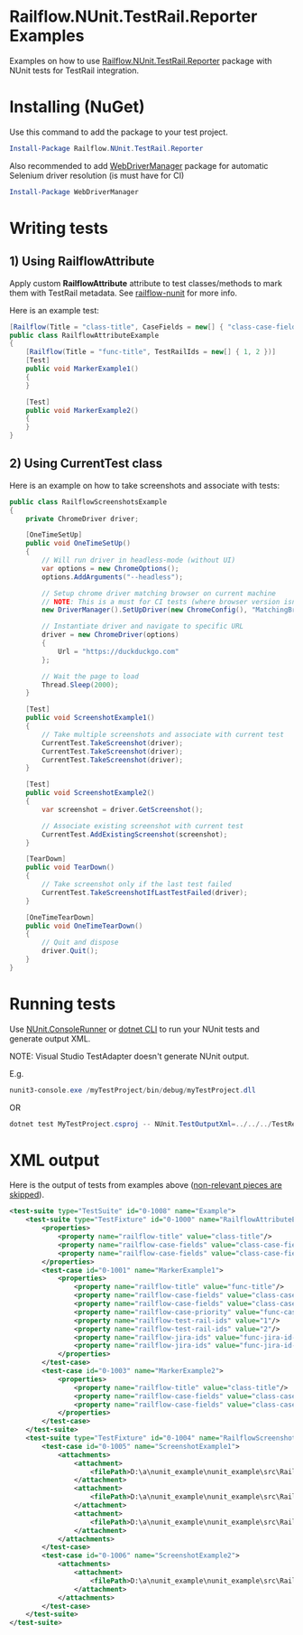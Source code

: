 # Railflow.NUnit.TestRail.Reporter Examples

Examples on how to use [Railflow.NUnit.TestRail.Reporter](https://www.nuget.org/packages/Railflow.NUnit.TestRail.Reporter/) package with NUnit tests for TestRail integration.



Installing (NuGet)
============

Use this command to add the package to your test project.

```powershell
Install-Package Railflow.NUnit.TestRail.Reporter
```

Also recommended to add [WebDriverManager](https://www.nuget.org/packages/WebDriverManager/) package for automatic Selenium driver resolution (is must have for CI)

```powershell
Install-Package WebDriverManager
```



Writing tests
=============



## 1) Using RailflowAttribute

Apply custom **RailflowAttribute** attribute to test classes/methods to mark them with TestRail metadata. See [railflow-nunit](https://github.com/railflow/railflow-nunit/blob/master/README.md) for more info.

Here is an example test:

```c#
[Railflow(Title = "class-title", CaseFields = new[] { "class-case-field-1", "class-case-field-2" })]
public class RailflowAttributeExample
{
	[Railflow(Title = "func-title", TestRailIds = new[] { 1, 2 })]
	[Test]
	public void MarkerExample1()
	{
	}

	[Test]
	public void MarkerExample2()
	{
	}
}
```



## 2) Using CurrentTest class

Here is an example on how to take screenshots and associate with tests:

```c#
public class RailflowScreenshotsExample
{
	private ChromeDriver driver;

	[OneTimeSetUp]
	public void OneTimeSetUp()
	{
		// Will run driver in headless-mode (without UI)
		var options = new ChromeOptions();
		options.AddArguments("--headless");

		// Setup chrome driver matching browser on current machine
		// NOTE: This is a must for CI tests (where browser version isn't known upfront)
		new DriverManager().SetUpDriver(new ChromeConfig(), "MatchingBrowser");

		// Instantiate driver and navigate to specific URL
		driver = new ChromeDriver(options)
		{
			Url = "https://duckduckgo.com"
		};

		// Wait the page to load
		Thread.Sleep(2000);
	}

	[Test]
	public void ScreenshotExample1()
	{
		// Take multiple screenshots and associate with current test
		CurrentTest.TakeScreenshot(driver);
		CurrentTest.TakeScreenshot(driver);
		CurrentTest.TakeScreenshot(driver);
	}

	[Test]
	public void ScreenshotExample2()
	{
		var screenshot = driver.GetScreenshot();

		// Associate existing screenshot with current test
		CurrentTest.AddExistingScreenshot(screenshot);
	}

	[TearDown]
	public void TearDown()
	{
		// Take screenshot only if the last test failed
		CurrentTest.TakeScreenshotIfLastTestFailed(driver);
	}

	[OneTimeTearDown]
	public void OneTimeTearDown()
	{
		// Quit and dispose
		driver.Quit();
	}
}
```



Running tests
============

Use [NUnit.ConsoleRunner](https://www.nuget.org/packages/NUnit.ConsoleRunner/) or [dotnet CLI](https://docs.microsoft.com/en-us/dotnet/core/tools/dotnet-test) to run your NUnit tests and generate output XML.

NOTE: Visual Studio TestAdapter doesn't generate NUnit output.

E.g.

```powershell
nunit3-console.exe /myTestProject/bin/debug/myTestProject.dll
```

OR

```powershell
dotnet test MyTestProject.csproj -- NUnit.TestOutputXml=../../../TestResults
```



XML output
===========

Here is the output of tests from examples above (<u>non-relevant pieces are skipped</u>).

```xml
<test-suite type="TestSuite" id="0-1008" name="Example">
	<test-suite type="TestFixture" id="0-1000" name="RailflowAttributeExample">
		<properties>
			<property name="railflow-title" value="class-title"/>
			<property name="railflow-case-fields" value="class-case-field-1"/>
			<property name="railflow-case-fields" value="class-case-field-2"/>
		</properties>
		<test-case id="0-1001" name="MarkerExample1">
			<properties>
				<property name="railflow-title" value="func-title"/>
				<property name="railflow-case-fields" value="class-case-field-1"/>
				<property name="railflow-case-fields" value="class-case-field-2"/>
				<property name="railflow-case-priority" value="func-case-priority"/>
				<property name="railflow-test-rail-ids" value="1"/>
				<property name="railflow-test-rail-ids" value="2"/>
				<property name="railflow-jira-ids" value="func-jira-id-1"/>
				<property name="railflow-jira-ids" value="func-jira-id-2"/>
			</properties>
		</test-case>
		<test-case id="0-1003" name="MarkerExample2">
			<properties>
				<property name="railflow-title" value="class-title"/>
				<property name="railflow-case-fields" value="class-case-field-1"/>
				<property name="railflow-case-fields" value="class-case-field-2"/>
			</properties>
		</test-case>
	</test-suite>
	<test-suite type="TestFixture" id="0-1004" name="RailflowScreenshotsExample">
		<test-case id="0-1005" name="ScreenshotExample1">
			<attachments>
				<attachment>
					<filePath>D:\a\nunit_example\nunit_example\src\Railflow.NUnit.TestRail.Reporter.Example\Example\bin\Debug\net472\railflow-screenshots\test-run 2021-12-03-11-33-14\ScreenshotExample1-0.png</filePath>
				</attachment>
				<attachment>
					<filePath>D:\a\nunit_example\nunit_example\src\Railflow.NUnit.TestRail.Reporter.Example\Example\bin\Debug\net472\railflow-screenshots\test-run 2021-12-03-11-33-14\ScreenshotExample1-1.png</filePath>
				</attachment>
				<attachment>
					<filePath>D:\a\nunit_example\nunit_example\src\Railflow.NUnit.TestRail.Reporter.Example\Example\bin\Debug\net472\railflow-screenshots\test-run 2021-12-03-11-33-14\ScreenshotExample1-2.png</filePath>
				</attachment>
			</attachments>
		</test-case>
		<test-case id="0-1006" name="ScreenshotExample2">
			<attachments>
				<attachment>
					<filePath>D:\a\nunit_example\nunit_example\src\Railflow.NUnit.TestRail.Reporter.Example\Example\bin\Debug\net472\railflow-screenshots\test-run 2021-12-03-11-33-14\ScreenshotExample2-3.png</filePath>
				</attachment>
			</attachments>
		</test-case>
	</test-suite>
</test-suite>
```

